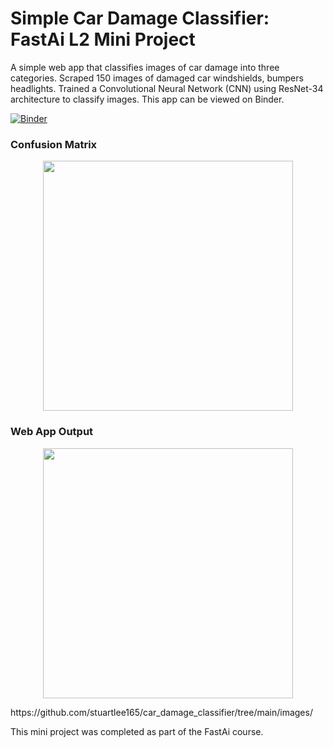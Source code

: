 # Simple Car Damage Classifier: FastAi L2 Mini Project
A simple web app that classifies images of car damage into three categories. Scraped 150 images of damaged car windshields, bumpers headlights. Trained a Convolutional Neural Network (CNN) using ResNet-34 architecture to classify images. This app can be viewed on Binder.

[![Binder](https://mybinder.org/badge_logo.svg)](https://mybinder.org/v2/gh/stuartlee165/car_damage_classifier/main?urlpath=voila%2Frender%2Fnotebook.ipynb)

### Confusion Matrix
<p align="center">
  <img src="https://github.com/stuartlee165/car_damage_classifier/tree/main/images/carconfusionmatrix.png" width="400"/>
</p>

### Web App Output
<p align="center">
  <img src="https://github.com/stuartlee165/car_damage_classifier/tree/main/images/carapp.png" width="400"/>
</p>https://github.com/stuartlee165/car_damage_classifier/tree/main/images/

 This mini project was completed as part of the FastAi course.
